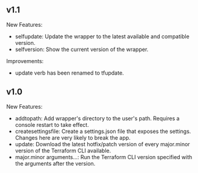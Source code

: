## v1.1
New Features:
- selfupdate: Update the wrapper to the latest available and compatible version.
- selfversion: Show the current version of the wrapper.

Improvements:
- update verb has been renamed to tfupdate.

## v1.0
New Features:
- addtopath: Add wrapper's directory to the user's path. Requires a console restart to take effect.
- createsettingsfile: Create a settings.json file that exposes the settings. Changes here are very likely to break the app.
- update: Download the latest hotfix/patch version of every major.minor version of the Terraform CLI available.
- major.minor arguments...: Run the Terraform CLI version specified with the arguments after the version.
